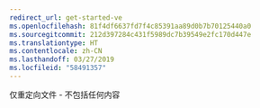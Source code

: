 ```yaml
---
redirect_url: get-started-ve
ms.openlocfilehash: 81f4df6637fd7f4c85391aa89d0b7b70125440a0
ms.sourcegitcommit: 212d397284c431f5989dc7b39549e2fc170d447e
ms.translationtype: HT
ms.contentlocale: zh-CN
ms.lasthandoff: 03/27/2019
ms.locfileid: "58491357"
---
```

仅重定向文件 - 不包括任何内容